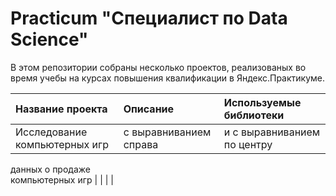 # Practicum "Специалист по Data Science"

В этом репозитории собраны несколько проектов, реализованых во время учебы на курсах повышения квалификации в Яндекс.Практикуме.

| Название проекта                              | Описание               | Используемые библиотеки    |
| :-------------------------------------------- | :--------------------- |:---------------------------|
|Исследование  компьютерных игр                 | с выравниванием справа | и с выравниванием по центру|
 данных о продаже               
 компьютерных игр 
|                                               |                        |                            |  
